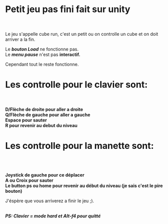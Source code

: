 # Petit jeu pas fini fait sur unity
</br></br>
Le jeu s'appelle cube run, c'est un petit ou on controlle un cube et on doit arriver a la fin.</br>

Le ***bouton Load*** ne fonctionne pas.</br>
Le ***menu pause*** n'est pas **interactif.**</br>

Cependant tout le reste fonctionne.</br>

# Les controlle pour le clavier sont:
</br></br>
**D/Flèche de droite pour aller a droite**
</br>
**Q/Flèche de gauche pour aller a gauche**
</br>
**Espace pour sauter**
</br>
**R pour revenir au debut du niveau**
</br>

# Les controlle pour la manette sont:
</br></br>

**Joystick de gauche pour ce déplacer**
</br>
**A ou Croix pour sauter**
</br>
**Le button ps ou home pour revenir au début du niveau (je sais c'est le pire bouton)**
</br>

J'éspère que vous arriverez a finir le jeu ;).</br></br>

***PS: Clavier = mode hard et Alt-f4 pour quitté***